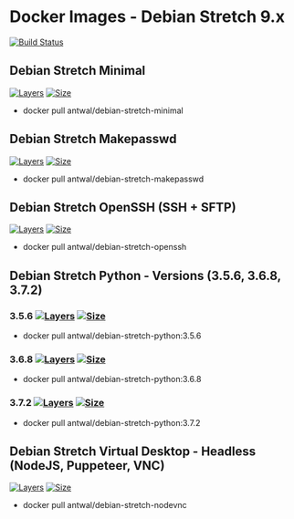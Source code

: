# Docker Images - Debian Stretch 9.x
[![Build Status](https://shields.beevelop.com/travis/antwal/docker-debian-stretch.svg?style=flat-square)](https://travis-ci.org/antwal/docker-debian-stretch)


## Debian Stretch Minimal
[![Layers](https://shields.beevelop.com/docker/image/layers/antwal/debian-stretch-minimal/latest.svg?style=flat-square)](https://hub.docker.com/r/antwal/debian-stretch-minimal/)
[![Size](https://shields.beevelop.com/docker/image/image-size/antwal/debian-stretch-minimal/latest.svg?style=flat-square)](https://hub.docker.com/r/antwal/debian-stretch-minimal/)

- docker pull antwal/debian-stretch-minimal

## Debian Stretch Makepasswd
[![Layers](https://shields.beevelop.com/docker/image/layers/antwal/debian-stretch-makepasswd/latest.svg?style=flat-square)](https://hub.docker.com/r/antwal/debian-stretch-makepasswd/)
[![Size](https://shields.beevelop.com/docker/image/image-size/antwal/debian-stretch-makepasswd/latest.svg?style=flat-square)](https://hub.docker.com/r/antwal/debian-stretch-makepasswd/)

- docker pull antwal/debian-stretch-makepasswd

## Debian Stretch OpenSSH (SSH + SFTP)
[![Layers](https://shields.beevelop.com/docker/image/layers/antwal/debian-stretch-openssh/latest.svg?style=flat-square)](https://hub.docker.com/r/antwal/debian-stretch-openssh/)
[![Size](https://shields.beevelop.com/docker/image/image-size/antwal/debian-stretch-openssh/latest.svg?style=flat-square)](https://hub.docker.com/r/antwal/debian-stretch-openssh/)

- docker pull antwal/debian-stretch-openssh

## Debian Stretch Python - Versions (3.5.6, 3.6.8, 3.7.2)
### 3.5.6 [![Layers](https://shields.beevelop.com/docker/image/layers/antwal/debian-stretch-python/3.5.6.svg?style=flat-square)](https://hub.docker.com/r/antwal/debian-stretch-python/) [![Size](https://shields.beevelop.com/docker/image/image-size/antwal/debian-stretch-python/3.5.6.svg?style=flat-square)](https://hub.docker.com/r/antwal/debian-stretch-python/)

- docker pull antwal/debian-stretch-python:3.5.6

### 3.6.8 [![Layers](https://shields.beevelop.com/docker/image/layers/antwal/debian-stretch-python/3.6.8.svg?style=flat-square)](https://hub.docker.com/r/antwal/debian-stretch-python/) [![Size](https://shields.beevelop.com/docker/image/image-size/antwal/debian-stretch-python/3.6.8.svg?style=flat-square)](https://hub.docker.com/r/antwal/debian-stretch-python/)

- docker pull antwal/debian-stretch-python:3.6.8

### 3.7.2 [![Layers](https://shields.beevelop.com/docker/image/layers/antwal/debian-stretch-python/3.7.2.svg?style=flat-square)](https://hub.docker.com/r/antwal/debian-stretch-python/) [![Size](https://shields.beevelop.com/docker/image/image-size/antwal/debian-stretch-python/3.7.2.svg?style=flat-square)](https://hub.docker.com/r/antwal/debian-stretch-python/)

- docker pull antwal/debian-stretch-python:3.7.2

## Debian Stretch Virtual Desktop - Headless (NodeJS, Puppeteer, VNC)
[![Layers](https://shields.beevelop.com/docker/image/layers/antwal/debian-stretch-nodevnc/latest.svg?style=flat-square)](https://hub.docker.com/r/antwal/debian-stretch-nodevnc/)
[![Size](https://shields.beevelop.com/docker/image/image-size/antwal/debian-stretch-nodevnc/latest.svg?style=flat-square)](https://hub.docker.com/r/antwal/debian-stretch-nodevnc/)

- docker pull antwal/debian-stretch-nodevnc
